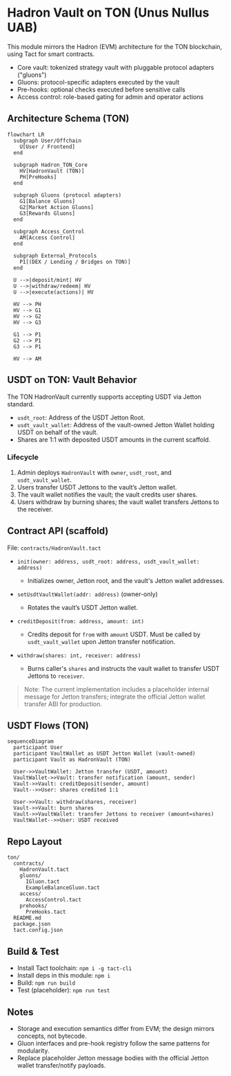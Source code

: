 # Hadron Vault on TON (Unus Nullus UAB)

This module mirrors the Hadron (EVM) architecture for the TON blockchain, using Tact for smart contracts.

- Core vault: tokenized strategy vault with pluggable protocol adapters ("gluons")
- Gluons: protocol-specific adapters executed by the vault
- Pre-hooks: optional checks executed before sensitive calls
- Access control: role-based gating for admin and operator actions

## Architecture Schema (TON)

```mermaid
flowchart LR
  subgraph User/Offchain
    U[User / Frontend]
  end

  subgraph Hadron_TON_Core
    HV[HadronVault (TON)]
    PH[PreHooks]
  end

  subgraph Gluons (protocol adapters)
    G1[Balance Gluons]
    G2[Market Action Gluons]
    G3[Rewards Gluons]
  end

  subgraph Access_Control
    AM[Access Control]
  end

  subgraph External_Protocols
    P1[(DEX / Lending / Bridges on TON)]
  end

  U -->|deposit/mint| HV
  U -->|withdraw/redeem| HV
  U -->|execute(actions)| HV

  HV --> PH
  HV --> G1
  HV --> G2
  HV --> G3

  G1 --> P1
  G2 --> P1
  G3 --> P1

  HV --> AM
```

## USDT on TON: Vault Behavior

The TON HadronVault currently supports accepting USDT via Jetton standard.

- `usdt_root`: Address of the USDT Jetton Root.
- `usdt_vault_wallet`: Address of the vault-owned Jetton Wallet holding USDT on behalf of the vault.
- Shares are 1:1 with deposited USDT amounts in the current scaffold.

### Lifecycle

1. Admin deploys `HadronVault` with `owner`, `usdt_root`, and `usdt_vault_wallet`.
2. Users transfer USDT Jettons to the vault’s Jetton wallet.
3. The vault wallet notifies the vault; the vault credits user shares.
4. Users withdraw by burning shares; the vault wallet transfers Jettons to the receiver.

## Contract API (scaffold)

File: `contracts/HadronVault.tact`

- `init(owner: address, usdt_root: address, usdt_vault_wallet: address)`
  - Initializes owner, Jetton root, and the vault's Jetton wallet addresses.

- `setUsdtVaultWallet(addr: address)` (owner-only)
  - Rotates the vault’s USDT Jetton wallet.

- `creditDeposit(from: address, amount: int)`
  - Credits deposit for `from` with `amount` USDT. Must be called by `usdt_vault_wallet` upon Jetton transfer notification.

- `withdraw(shares: int, receiver: address)`
  - Burns caller's `shares` and instructs the vault wallet to transfer USDT Jettons to `receiver`.

> Note: The current implementation includes a placeholder internal message for Jetton transfers; integrate the official Jetton wallet transfer ABI for production.

## USDT Flows (TON)

```mermaid
sequenceDiagram
  participant User
  participant VaultWallet as USDT Jetton Wallet (vault-owned)
  participant Vault as HadronVault (TON)

  User->>VaultWallet: Jetton transfer (USDT, amount)
  VaultWallet->>Vault: transfer notification (amount, sender)
  Vault->>Vault: creditDeposit(sender, amount)
  Vault-->>User: shares credited 1:1

  User->>Vault: withdraw(shares, receiver)
  Vault->>Vault: burn shares
  Vault->>VaultWallet: transfer Jettons to receiver (amount=shares)
  VaultWallet-->>User: USDT received
```

## Repo Layout

```
ton/
  contracts/
    HadronVault.tact
    gluons/
      IGluon.tact
      ExampleBalanceGluon.tact
    access/
      AccessControl.tact
    prehooks/
      PreHooks.tact
  README.md
  package.json
  tact.config.json
```

## Build & Test

- Install Tact toolchain: `npm i -g tact-cli`
- Install deps in this module: `npm i`
- Build: `npm run build`
- Test (placeholder): `npm run test`

## Notes

- Storage and execution semantics differ from EVM; the design mirrors concepts, not bytecode.
- Gluon interfaces and pre-hook registry follow the same patterns for modularity.
- Replace placeholder Jetton message bodies with the official Jetton wallet transfer/notify payloads.
